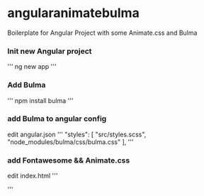 # angularanimatebulma
Boilerplate for Angular Project with some Animate.css and Bulma



### Init new Angular project
'''
ng new app
'''

### Add Bulma
'''
npm install bulma
'''

### add Bulma to angular config
edit angular.json
'''
"styles": [
              "src/styles.scss",
              "node_modules/bulma/css/bulma.css"
            ],
'''

### add Fontawesome && Animate.css
edit index.html
'''
<link rel="stylesheet" href="https://cdnjs.cloudflare.com/ajax/libs/animate.css/4.1.1/animate.min.css"/>
<script src="https://kit.fontawesome.com/3894ea0519.js" crossorigin="anonymous"></script>
'''
    
